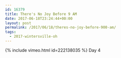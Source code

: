 ```yaml
---
id: 16379
title: There's No Joy Before 9 AM
date: 2017-06-18T23:24:44+00:00
layout: post
permalink: /2017/06/18/theres-no-joy-before-900-am/
tags:
  - 2017-wintersville-oh
---
```

{% include vimeo.html id=222138035 %}
Day 4
